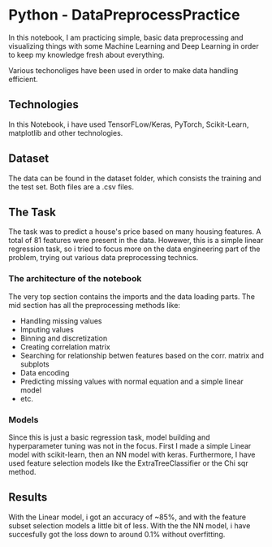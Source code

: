 # Python - DataPreprocessPractice
In this notebook, I am practicing simple, basic data preprocessing and visualizing things with some Machine Learning and Deep Learning in order to keep my knowledge fresh about everything. 

Various techonoliges have been used in order to make data handling efficient.

## Technologies

In this Notebook, i have used TensorFLow/Keras, PyTorch, Scikit-Learn, matplotlib and  other technologies. 

## Dataset
The data can be found in the dataset folder, which consists the training and the test set. Both files are a .csv files.

## The Task
The task was to predict a house's price based on many housing features. A total of 81 features were present in the data. Howewer, this is a simple linear regression task, so i tried to focus more on the data engineering part of the problem, trying out various data preprocessing technics.

### The architecture of the notebook
The very top section contains the imports and the data loading parts. The mid section has all the preprocessing methods like:
- Handling missing values
- Imputing values
- Binning and discretization
- Creating correlation matrix
- Searching for relationship betwen features based on the corr. matrix and subplots
- Data encoding
- Predicting missing values with normal equation and a simple linear model
- etc.

### Models
Since this is just a basic regression task, model building and hyperparameter tuning was not in the focus. First I made a simple Linear model with scikit-learn, then an NN model with keras. Furthermore, I have used feature selection models like the ExtraTreeClassifier or the Chi sqr method.
## Results
With the Linear model, i got an accuracy of ~85%, and with the feature subset selection models a little bit of less. 
With the the NN model, i have succesfully got the loss down to around 0.1% without overfitting.
